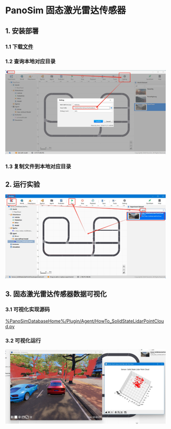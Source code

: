 # PanoSim 固态激光雷达传感器

## 1. 安装部署

### 1.1 下载[文件](https://github.com/liyanlee/PanoSim_How_To/tree/main/Sensor/Lidar/SolidStateLidarPointCloud/PanoSimDatabase)

### 1.2 查询本地对应目录
![image](../../../Bus/ego/docs/images/folder.jpg)

### 1.3 复制文件到本地对应目录

## 2. 运行实验
![image](docs/images/open.jpg)


## 3. 固态激光雷达传感器数据可视化

### 3.1 可视化实现源码
[%PanoSimDatabaseHome%/Plugin/Agent/HowTo_SolidStateLidarPointCloud.py](PanoSimDatabase/Plugin/Agent/HowTo_SolidStateLidarPointCloud.py)

### 3.2 可视化运行
![image](docs/images/visualization.jpg)
